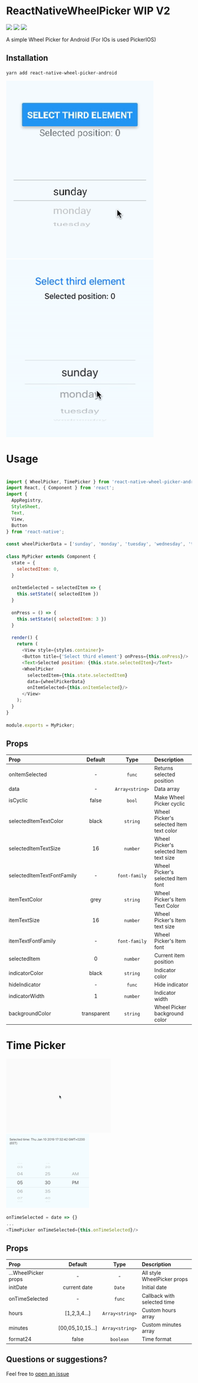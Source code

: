 # ReactNativeWheelPicker WIP V2
<p>
<img src="http://img.shields.io/npm/v/react-native-wheel-picker-android.svg" />
<img src="https://img.shields.io/npm/dm/react-native-wheel-picker-android.svg" />
<img src="https://img.shields.io/npm/dt/react-native-wheel-picker-android.svg" />
</p>

A simple Wheel Picker for Android (For IOs is used PickerIOS)


## Installation
`yarn add react-native-wheel-picker-android`

![](./src/assets/pickerAndroid.gif)
![](./src/assets/pickerIos.gif)

# Usage

```js

import { WheelPicker, TimePicker } from 'react-native-wheel-picker-android'
import React, { Component } from 'react';
import {
  AppRegistry,
  StyleSheet,
  Text,
  View,
  Button
} from 'react-native';

const wheelPickerData = ['sunday', 'monday', 'tuesday', 'wednesday', 'thursday', 'friday'];

class MyPicker extends Component {
  state = {
    selectedItem: 0,
  }

  onItemSelected = selectedItem => {
    this.setState({ selectedItem })
  }

  onPress = () => {
    this.setState({ selectedItem: 3 })
  }

  render() {
    return (
      <View style={styles.container}>
      <Button title={'Select third element'} onPress={this.onPress}/>
      <Text>Selected position: {this.state.selectedItem}</Text>
      <WheelPicker 
        selectedItem={this.state.selectedItem}
        data={wheelPickerData} 
        onItemSelected={this.onItemSelected}/>
      </View>
    );
  }
}

module.exports = MyPicker;

```

## Props

| Prop  | Default  | Type | Description |
| :------------ |:---------------:| :---------------:| :-----|
| onItemSelected | - | `func` | Returns selected position |
| data | - | `Array<string>` | Data array  |
| isCyclic | false | `bool` | Make Wheel Picker cyclic |
| selectedItemTextColor | black | `string` | Wheel Picker's selected Item text color  |
| selectedItemTextSize | 16 | `number` | Wheel Picker's selected Item text size  |
| selectedItemTextFontFamily | - | `font-family` | Wheel Picker's selected Item font  |
| itemTextColor | grey | `string` | Wheel Picker's Item Text Color  |
| itemTextSize | 16 | `number` | Wheel Picker's Item text size  |
| itemTextFontFamily | - | `font-family` | Wheel Picker's Item font  |
| selectedItem | 0 | `number` | Current item position |
| indicatorColor | black | `string` | Indicator color  |
| hideIndicator | - | `func` | Hide indicator |
| indicatorWidth | 1 | `number` | Indicator width |
| backgroundColor | transparent | `string` | Wheel Picker background color  |

# Time Picker

![](./src/assets/timePickerAndroid.gif)
![](./src/assets/timePickerIos.gif)

```js
onTimeSelected = date => {}
...
<TimePicker onTimeSelected={this.onTimeSelected}/>

```

## Props

| Prop  | Default  | Type | Description |
| :------------ |:---------------:| :---------------:| :-----|
| ...WheelPicker props | - | - | All style WheelPicker props |
| initDate | current date | `Date` | Initial date  |
| onTimeSelected | - | `func` | Callback with selected time |
| hours | [1,2,3,4...] | `Array<string>` | Custom hours array  |
| minutes | [00,05,10,15...] | `Array<string>` | Custom minutes array  |
| format24 | false | `boolean` | Time format  |


## Questions or suggestions?

Feel free to [open an issue](https://github.com/ElekenAgency/ReactNativeWheelPicker/issues)
